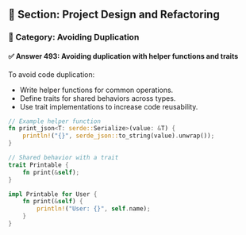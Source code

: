 ## 📘 Section: Project Design and Refactoring  
### 🔹 Category: Avoiding Duplication  
#### ✅ Answer 493: Avoiding duplication with helper functions and traits

To avoid code duplication:

- Write helper functions for common operations.
- Define traits for shared behaviors across types.
- Use trait implementations to increase code reusability.

```rust
// Example helper function
fn print_json<T: serde::Serialize>(value: &T) {
    println!("{}", serde_json::to_string(value).unwrap());
}

// Shared behavior with a trait
trait Printable {
    fn print(&self);
}

impl Printable for User {
    fn print(&self) {
        println!("User: {}", self.name);
    }
}
```
